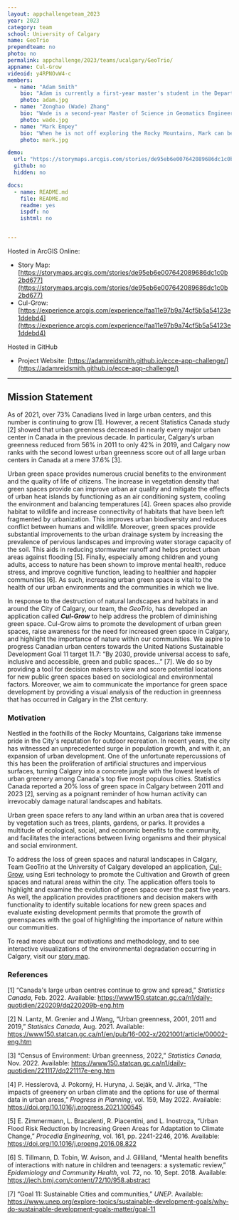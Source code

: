 ```yaml
---
layout: appchallengeteam_2023
year: 2023
category: team
school: University of Calgary
name: GeoTrio
prependteam: no
photo: no
permalink: appchallenge/2023/teams/ucalgary/GeoTrio/
appname: Cul-Grow
videoid: y4RPNOvW4-c
members: 
  - name: "Adam Smith"
    bio: "Adam is currently a first-year master's student in the Department of Geomatics Engineering at the University of Calgary. Adam completed his undergraduate degree in mathematical physics from the University of Alberta in 2020 and gained an interest in GIS after designing a route planning app to accomplish some athletic goals. His current research is focused on integrating quantum computing approaches into geomatics, and he is excited to apply his experience in physics to advance geospatial computing with quantum technology. Apart from academic and professional pursuits, Adam spends as much time as possible in the mountains of western Canada, either mountain running and climbing in the summer, or nordic and alpine skiing in the winter."
    photo: adam.jpg
  - name: "Zonghao (Wade) Zhang"
    bio: "Wade is a second-year Master of Science in Geomatics Engineering student at the University of Calgary. Wade completed his undergraduate degree in Geomatics (B.Sc.) from the British Columbia Institute of Technology (BCIT) in 2018, which offered him the opportunity to learn and understand Geomatics from traditional land surveying to advanced technologies, such as drone mapping. Wade's current research applies the Agent-Based Model (ABM) in transportation. The multiagent spatiotemporal simulation of autonomous vehicle fleet operation is under development by using the City of Toronto as the use case. Outside of academics, Wade loves reading Chinese poems and history, snowboarding in the resort and backcountry, hiking and archery. He also enjoys teaching snowboarding as a CASI snowboarding instructor."
    photo: wade.jpg
  - name: "Mark Empey"
    bio: "When he is not off exploring the Rocky Mountains, Mark can be found trying to keep his tropical plant collection alive or volunteering as a Group Leader for the GoGeomatics Calgary Chapter where he enjoys discussing all things geospatial over a cold beer. After working as a GIS consultant and Geomatics specialist for a number of years, Mark decided to pursue graduate studies and is now a first-year PhD student in the Department of Geomatics Engineering at the University of Calgary. Mark holds an MEng in Geomatics Engineering from the University of Calgary, along with a BSc in Geomatics and a BSc in Physical Geography from Carleton University, where his love for GIS first blossomed. Mark's research interests lie in the application of Geographic Information Systems and Spatial Data Science to address challenges in stormwater infrastructure resilience and environmental modeling."
    photo: mark.jpg

demo:
  url: "https://storymaps.arcgis.com/stories/de95eb6e007642089686dc1c0b2bd677"
  github: no
  hidden: no

docs:
  - name: README.md
    file: README.md
    readme: yes
    ispdf: no
    ishtml: no


---
```


Hosted in ArcGIS Online:

- Story Map: [https://storymaps.arcgis.com/stories/de95eb6e007642089686dc1c0b2bd677](https://storymaps.arcgis.com/stories/de95eb6e007642089686dc1c0b2bd677)
- Cul-Grow: [https://experience.arcgis.com/experience/faa11e97b9a74cf5b5a54123e1ddebd4](https://experience.arcgis.com/experience/faa11e97b9a74cf5b5a54123e1ddebd4)


Hosted in GitHub
- Project Website: [https://adamreidsmith.github.io/ecce-app-challenge/](https://adamreidsmith.github.io/ecce-app-challenge/)

---

## Mission Statement

As of 2021, over 73% Canadians lived in large urban centers, and this number is continuing to grow [1]. However, a recent Statistics Canada study [2] showed that urban greenness decreased in nearly every major urban center in Canada in the previous decade.  In particular, Calgary’s urban greenness reduced from 56% in 2011 to only 42% in 2019, and Calgary now ranks with the second lowest urban greenness score out of all large urban centers in Canada at a mere 37.6% [3].

Urban green space provides numerous crucial benefits to the environment and the quality of life of citizens.  The increase in vegetation density that green spaces provide can improve urban air quality and mitigate the effects of urban heat islands by functioning as an air conditioning system, cooling the environment and balancing temperatures [4].  Green spaces also provide habitat to wildlife and increase connectivity of habitats that have been left fragmented by urbanization.  This improves urban biodiversity and reduces conflict between humans and wildlife.  Moreover, green spaces provide substantial improvements to the urban drainage system by increasing the prevalence of pervious landscapes and improving water storage capacity of the soil.  This aids in reducing stormwater runoff and helps protect urban areas against flooding [5].  Finally, especially among children and young adults, access to nature has been shown to improve mental health, reduce stress, and improve cognitive function, leading to healthier and happier communities [6].  As such, increasing urban green space is vital to the health of our urban environments and the communities in which we live.

In response to the destruction of natural landscapes and habitats in and around the City of Calgary, our team, the *GeoTrio*, has developed an application called ***Cul-Grow*** to help address the problem of diminishing green space.  Cul-Grow aims to promote the development of urban green spaces, raise awareness for the need for increased green space in Calgary, and highlight the importance of nature within our communities.  We aspire to progress Canadian urban centers towards the United Nations Sustainable Development Goal 11 target 11.7: “By 2030, provide universal access to safe, inclusive and accessible, green and public spaces…” [7].  We do so by providing a tool for decision makers to view and score potential locations for new public green spaces based on sociological and environmental factors.  Moreover, we aim to communicate the importance for green space development by providing a visual analysis of the reduction in greenness that has occurred in Calgary in the 21st century.

### Motivation

Nestled in the foothills of the Rocky Mountains, Calgarians take immense pride in the City's reputation for outdoor recreation. In recent years, the city has witnessed an unprecedented surge in population growth, and with it, an expansion of urban development. One of the unfortunate repercussions of this has been the proliferation of artificial structures and impervious surfaces, turning Calgary into a concrete jungle with the lowest levels of urban greenery among Canada's top five most populous cities. Statistics Canada reported a 20% loss of green space in Calgary between 2011 and 2023 [2], serving as a poignant reminder of how human activity can irrevocably damage natural landscapes and habitats.

Urban green space refers to any land within an urban area that is covered by vegetation such as trees, plants, gardens, or parks. It provides a multitude of ecological, social, and economic benefits to the community, and facilitates the interactions between living organisms and their physical and social environment.

To address the loss of green spaces and natural landscapes in Calgary, Team GeoTrio at the University of Calgary developed an application, [Cul-Grow](https://experience.arcgis.com/experience/faa11e97b9a74cf5b5a54123e1ddebd4), using Esri technology to promote the Cultivation and Growth of green spaces and natural areas within the city. The application offers tools to highlight and examine the evolution of green space over the past five years. As well, the application provides practitioners and decision makers with functionality to identify suitable locations for new green spaces and evaluate existing development permits that promote the growth of greenspaces with the goal of highlighting the importance of nature within our communities.

To read more about our motivations and methodology, and to see interactive visualizations of the environmental degradation occurring in Calgary, visit our [story map](https://storymaps.arcgis.com/stories/de95eb6e007642089686dc1c0b2bd677).

### References

[1] “Canada's large urban centres continue to grow and spread,” *Statistics Canada*, Feb. 2022. Available: <https://www150.statcan.gc.ca/n1/daily-quotidien/220209/dq220209b-eng.htm>

[2] N. Lantz, M. Grenier and J.Wang, “Urban greenness, 2001, 2011 and 2019,” *Statistics Canada*, Aug. 2021. Available: <https://www150.statcan.gc.ca/n1/en/pub/16-002-x/2021001/article/00002-eng.htm>

[3] “Census of Environment: Urban greenness, 2022,” *Statistics Canada*, Nov. 2022. Available: <https://www150.statcan.gc.ca/n1/daily-quotidien/221117/dq221117e-eng.htm>

[4] P. Hesslerová, J. Pokorný, H. Huryna, J. Seják, and V. Jirka, “The impacts of greenery on urban climate and the options for use of thermal data in urban areas,” *Progress in Planning*, vol. 159, May 2022. Available: <https://doi.org/10.1016/j.progress.2021.100545>

[5] E. Zimmermann, L. Bracalenti, R. Piacentini, and L. Inostroza, “Urban Flood Risk Reduction by Increasing Green Areas for Adaptation to Climate Change,” *Procedia Engineering*, vol. 161, pp. 2241-2246, 2016.  Available: <https://doi.org/10.1016/j.proeng.2016.08.822>

[6] S. Tillmann, D. Tobin, W. Avison, and J. Gilliland, “Mental health benefits of interactions with nature in children and teenagers: a systematic review,” *Epidemiology and Community Health*, vol. 72, no. 10, Sept. 2018. Available: <https://jech.bmj.com/content/72/10/958.abstract>

[7] “Goal 11: Sustainable Cities and communities,” *UNEP*. Available: https://www.unep.org/explore-topics/sustainable-development-goals/why-do-sustainable-development-goals-matter/goal-11
